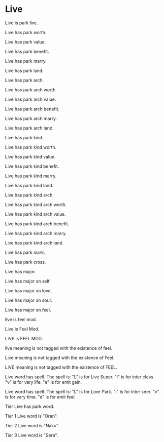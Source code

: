 # Live

Live is park live.

Live has park worth.

Live has park value.

Live has park benefit.

Live has park marry.

Live has park land.

Live has park arch.

Live has park arch worth.

Live has park arch value.

Live has park arch benefit.

Live has park arch marry.

Live has park arch land.

Live has park kind.

Live has park kind worth.

Live has park kind value.

Live has park kind benefit.

Live has park kind marry.

Live has park kind land.

Live has park kind arch.

Live has park kind arch worth.

Live has park kind arch value.

Live has park kind arch benefit.

Live has park kind arch marry.

Live has park kind arch land.

Live has park mark.

Live has park cross.

Live has major.

Live has major on self.

Live has major on love.

Live has major on sour.

Live has major on feel.

live is feel mod.

Live is Feel Mod.

LIVE is FEEL MOD.

live meaning is not tagged with the existence of feel.

Live meaning is not tagged with the existence of Feel.

LIVE meaning is not tagged with the existence of FEEL.

Live word has spell.
The spell is:
"L" is for Live Super.
"i" is for inter class.
"v" is for vary life.
"e" is for emit gain.

Live word has spell.
The spell is:
"L" is for Love Park.
"i" is for inter seer.
"v" is for vary time.
"e" is for emit feel.

Tier Live has park word.

Tier 1 Live word is "Oran".

Tier 2 Live word is "Naku".

Tier 3 Live word is "Sera".